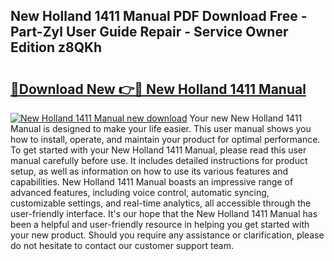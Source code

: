 ## New Holland 1411 Manual PDF Download Free - Part-Zyl User Guide Repair - Service Owner Edition z8QKh

# <h2><a href="http://bc95174.oget.top/?id=New+Holland+1411+Manual">🔗Download New 👉🔴 New Holland 1411 Manual</a></h2>

[![New Holland 1411 Manual new download](https://i.imgur.com/5g1atiW.png)](http://bc95174.oget.top/?id=New+Holland+1411+Manual)
Your new New Holland 1411 Manual is designed to make your life easier. This user manual shows you how to install, operate, and maintain your product for optimal performance. To get started with your New Holland 1411 Manual, please read this user manual carefully before use. It includes detailed instructions for product setup, as well as information on how to use its various features and capabilities. New Holland 1411 Manual boasts an impressive range of advanced features, including voice control, automatic syncing, customizable settings, and real-time analytics, all accessible through the user-friendly interface. It's our hope that the New Holland 1411 Manual has been a helpful and user-friendly resource in helping you get started with your new product. Should you require any assistance or clarification, please do not hesitate to contact our customer support team.

